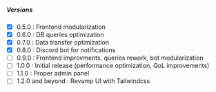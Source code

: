 ##### Versions
- [x] 0.5.0 : Frontend modularization
- [x] 0.6.0 : DB queries optimization
- [x] 0.7.0 : Data transfer optimization
- [x] 0.8.0 : Discord bot for notifications
- [ ] 0.9.0 : Frontend improvments, queries rework, bot modularization
- [ ] 1.0.0 : Initial release (performance optimization, QoL improvements)
- [ ] 1.1.0 : Proper admin panel
- [ ] 1.2.0 and beyond : Revamp UI with Tailwindcss
